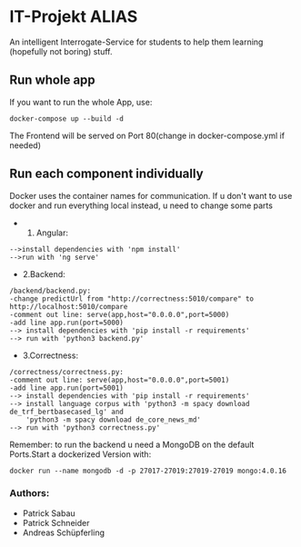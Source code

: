 # IT-Projekt ALIAS

An intelligent Interrogate-Service for students to help them learning (hopefully not boring) stuff.

## Run whole app

If you want to run the whole App, use: 
```
docker-compose up --build -d
```
The Frontend will be served on Port 80(change in docker-compose.yml if needed)

## Run each component individually

Docker uses the container names for communication. If u don't want to use docker and run everything local instead, u need to change some parts

* 1. Angular:
```
-->install dependencies with 'npm install'
-->run with 'ng serve'
```

* 2.Backend:
```
/backend/backend.py:
-change predictUrl from "http://correctness:5010/compare" to http://localhost:5010/compare
-comment out line: serve(app,host="0.0.0.0",port=5000)
-add line app.run(port=5000)
--> install dependencies with 'pip install -r requirements'
--> run with 'python3 backend.py'
```

* 3.Correctness:
```
/correctness/correctness.py:
-comment out line: serve(app,host="0.0.0.0",port=5001)
-add line app.run(port=5001)
--> install dependencies with 'pip install -r requirements'
--> install language corpus with 'python3 -m spacy download de_trf_bertbasecased_lg' and
    'python3 -m spacy download de_core_news_md'             
--> run with 'python3 correctness.py'
```

Remember: to run the backend u need a MongoDB on the default Ports.Start a dockerized Version with:
```
docker run --name mongodb -d -p 27017-27019:27019-27019 mongo:4.0.16
```

### Authors:
* Patrick Sabau
* Patrick Schneider
* Andreas Schüpferling 
